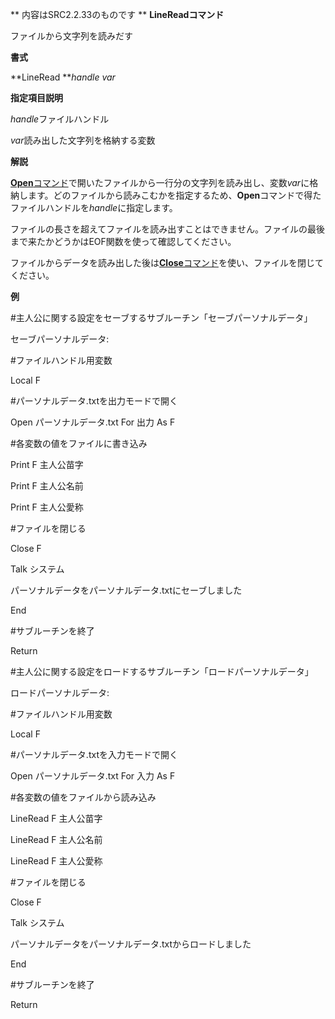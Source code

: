 ** 内容はSRC2.2.33のものです **
**LineReadコマンド**

ファイルから文字列を読みだす

**書式**

**LineRead ***handle var*

**指定項目説明**

*handle*ファイルハンドル

*var*読み出した文字列を格納する変数

**解説**

[**Open**コマンド](Openコマンド.md)で開いたファイルから一行分の文字列を読み出し、変数*var*に格納します。どのファイルから読みこむかを指定するため、**Open**コマンドで得たファイルハンドルを*handle*に指定します。

ファイルの長さを超えてファイルを読み出すことはできません。ファイルの最後まで来たかどうかはEOF関数を使って確認してください。

ファイルからデータを読み出した後は[**Close**コマンド](Closeコマンド.md)を使い、ファイルを閉じてください。

**例**

#主人公に関する設定をセーブするサブルーチン「セーブパーソナルデータ」

セーブパーソナルデータ:

#ファイルハンドル用変数

Local F

#パーソナルデータ.txtを出力モードで開く

Open パーソナルデータ.txt For 出力 As F

#各変数の値をファイルに書き込み

Print F 主人公苗字

Print F 主人公名前

Print F 主人公愛称

#ファイルを閉じる

Close F

Talk システム

パーソナルデータをパーソナルデータ.txtにセーブしました

End

#サブルーチンを終了

Return

#主人公に関する設定をロードするサブルーチン「ロードパーソナルデータ」

ロードパーソナルデータ:

#ファイルハンドル用変数

Local F

#パーソナルデータ.txtを入力モードで開く

Open パーソナルデータ.txt For 入力 As F

#各変数の値をファイルから読み込み

LineRead F 主人公苗字

LineRead F 主人公名前

LineRead F 主人公愛称

#ファイルを閉じる

Close F

Talk システム

パーソナルデータをパーソナルデータ.txtからロードしました

End

#サブルーチンを終了

Return
